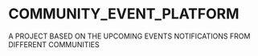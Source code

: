 # COMMUNITY_EVENT_PLATFORM
A PROJECT BASED ON THE UPCOMING EVENTS NOTIFICATIONS FROM DIFFERENT COMMUNITIES
